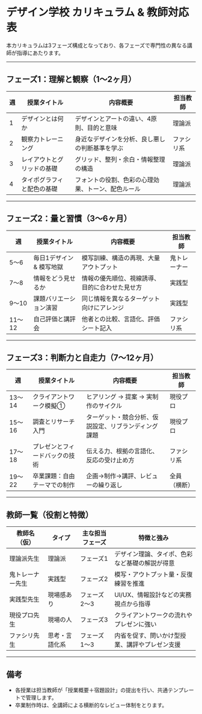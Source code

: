 # デザイン学校 カリキュラム & 教師対応表

本カリキュラムは3フェーズ構成となっており、各フェーズで専門性の異なる講師が指導にあたります。

---

## フェーズ1：理解と観察（1〜2ヶ月）

| 週 | 授業タイトル                             | 内容概要                                                  | 担当教師 |
|----|------------------------------------------|-----------------------------------------------------------|----------|
| 1  | デザインとは何か                         | デザインとアートの違い、4原則、目的と意味               | 理論派    |
| 2  | 観察力トレーニング                       | 身近なデザインを分析、良し悪しの判断基準を学ぶ         | ファシリ系 |
| 3  | レイアウトとグリッドの基礎               | グリッド、整列・余白・情報整理の構造                    | 理論派    |
| 4  | タイポグラフィと配色の基礎               | フォントの役割、色彩の心理効果、トーン、配色ルール      | 理論派    |

---

## フェーズ2：量と習慣（3〜6ヶ月）

| 週     | 授業タイトル                          | 内容概要                                                    | 担当教師   |
|--------|---------------------------------------|-------------------------------------------------------------|------------|
| 5〜6   | 毎日1デザイン & 模写地獄              | 模写訓練、構造の再現、大量アウトプット                    | 鬼トレーナー |
| 7〜8   | 情報をどう見せるか                     | 情報の優先順位、視線誘導、目的に合わせた見せ方            | 実践型      |
| 9〜10  | 課題バリエーション演習                 | 同じ情報を異なるターゲット向けにアレンジ                  | 実践型      |
| 11〜12 | 自己評価と講評会                       | 他者との比較、言語化、評価シート記入                       | ファシリ系   |

---

## フェーズ3：判断力と自走力（7〜12ヶ月）

| 週       | 授業タイトル                         | 内容概要                                                      | 担当教師     |
|----------|--------------------------------------|---------------------------------------------------------------|--------------|
| 13〜14   | クライアントワーク模擬①              | ヒアリング → 提案 → 実制作のサイクル                         | 現役プロ     |
| 15〜16   | 調査とリサーチ入門                   | ターゲット・競合分析、仮説設定、リブランディング課題         | 現役プロ     |
| 17〜18   | プレゼンとフィードバックの技術        | 伝える力、根拠の言語化、反応の受け止め方                      | ファシリ系   |
| 19〜22   | 卒業課題：自由テーマでの制作        | 企画→制作→講評、レビューの繰り返し                            | 全員（横断） |

---

## 教師一覧（役割と特徴）

| 教師名（仮）   | タイプ         | 主な担当フェーズ         | 特徴と強み                                         |
|----------------|----------------|--------------------------|----------------------------------------------------|
| 理論派先生     | 理論派         | フェーズ1                | デザイン理論、タイポ、色彩など基礎の解説が得意   |
| 鬼トレーナー先生| 実践型         | フェーズ2                | 模写・アウトプット量・反復練習を推進              |
| 実践型先生     | 現場感あり     | フェーズ2〜3            | UI/UX、情報設計などの実務視点から指導             |
| 現役プロ先生   | 現場の人       | フェーズ3                | クライアントワークの流れやプレゼンに強い          |
| ファシリ先生   | 思考・言語化系 | フェーズ1〜3            | 内省を促す、問いかけ型授業、講評やプレゼン支援   |

---

## 備考
- 各授業は担当教師が「授業概要＋宿題設計」の提出を行い、共通テンプレートで管理します。
- 卒業制作時は、全講師による横断的なレビュー体制をとります。

